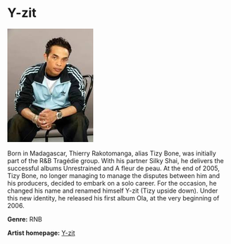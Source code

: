 # Y-zit

![Image of y-zit](y-zit.jpg)

Born in Madagascar, Thierry Rakotomanga, alias Tizy Bone, was initially part of the R&B Tragédie group. With his partner Silky Shai, he delivers the successful albums Unrestrained and A fleur de peau. At the end of 2005, Tizy Bone, no longer managing to manage the disputes between him and his producers, decided to embark on a solo career. For the occasion, he changed his name and renamed himself Y-zit (Tizy upside down). Under this new identity, he released his first album Ola, at the very beginning of 2006.

**Genre:** RNB

**Artist homepage:** [Y-zit](https://web.facebook.com/tizybonetragedie/?_rdc=1&_rdr)
